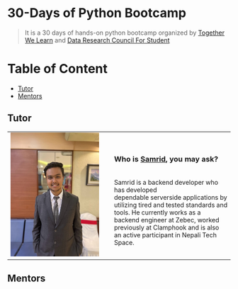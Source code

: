 # 30-Days of Python Bootcamp
> It is a 30 days of hands-on python bootcamp organized by [Together We Learn](https://www.facebook.com/togetherwelearn22) and [Data Research Council For Student](https://www.facebook.com/profile.php?id=100077228320202)


# Table of Content
* [Tutor](#tutor)
* [Mentors](#mentors)


## Tutor

<table >
  <tr>
    <td width="220px"><img src="/imgs/Samrid Pandit.jpg" alt="Samrid Pandit" width="200" height="280" /></td>
    <td><h3>Who is <a href="https://github.com/CaffeineDuck">Samrid</a>, you may ask?</h3> <br>
Samrid is a backend developer who has developed <br> dependable serverside applications by utilizing tired and tested standards and tools. He currently works as a backend engineer at Zebec, worked previously at Clamphook and is also an active participant in Nepali Tech Space.</td>
  </tr>
</table>


## Mentors
